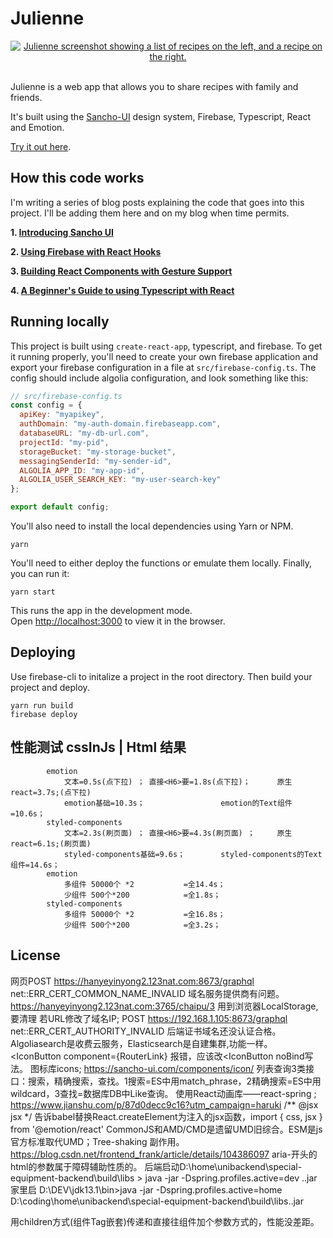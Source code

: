 # Julienne

<div align="center">
  <a href="https://julienne.app">
    <img
    max-width="600px"
    alt="Julienne screenshot showing a list of recipes on the left, and a recipe on the right."
     src="https://raw.githubusercontent.com/bmcmahen/julienne/master/julienne.jpg">
  </a>
</div>
<br />

Julienne is a web app that allows you to share recipes with family and friends.

It's built using the [Sancho-UI](https://github.com/bmcmahen/sancho) design system, Firebase, Typescript, React and Emotion.

[Try it out here](https://julienne.app/).

## How this code works

I'm writing a series of blog posts explaining the code that goes into this project. I'll be adding them here and on my blog when time permits.

**1. [Introducing Sancho UI](https://benmcmahen.com/introducing-sancho/)**

**2. [Using Firebase with React Hooks](https://benmcmahen.com/using-firebase-with-react-hooks/)**

**3. [Building React Components with Gesture Support](https://benmcmahen.com/building-react-components-with-gesture-support/)**

**4. [A Beginner's Guide to using Typescript with React](https://benmcmahen.com/beginners-guide-to-typescript-with-react/)**

## Running locally

This project is built using `create-react-app`, typescript, and firebase. To get it running properly, you'll need to create your own firebase application and export your firebase configuration in a file at `src/firebase-config.ts`. The config should include algolia configuration, and look something like this:

```js
// src/firebase-config.ts
const config = {
  apiKey: "myapikey",
  authDomain: "my-auth-domain.firebaseapp.com",
  databaseURL: "my-db-url.com",
  projectId: "my-pid",
  storageBucket: "my-storage-bucket",
  messagingSenderId: "my-sender-id",
  ALGOLIA_APP_ID: "my-app-id",
  ALGOLIA_USER_SEARCH_KEY: "my-user-search-key"
};

export default config;
```

You'll also need to install the local dependencies using Yarn or NPM.

```
yarn
```

You'll need to either deploy the functions or emulate them locally. Finally, you can run it:

```
yarn start
```

This runs the app in the development mode.<br>
Open [http://localhost:3000](http://localhost:3000) to view it in the browser.

## Deploying

Use firebase-cli to initalize a project in the root directory. Then build your project and deploy.

```
yarn run build
firebase deploy
```
## 性能测试 cssInJs | Html 结果
			emotion		
				文本=0.5s(点下拉) ； 直接<H6>要=1.8s(点下拉)；      原生react=3.7s;(点下拉)
				emotion基础=10.3s；		    	 emotion的Text组件=10.6s；
			styled-components	
				文本=2.3s(刷页面) ； 直接<H6>要=4.3s(刷页面) ；     原生react=6.1s;(刷页面)
				styled-components基础=9.6s；	     styled-components的Text组件=14.6s；
			emotion	
				多组件 50000个 *2 			=全14.4s；
				少组件 500个*200 			=全1.8s；
			styled-components
				多组件 50000个 *2 			=全16.8s；	
				少组件 500个*200 			=全3.2s；

## License

网页POST https://hanyeyinyong2.123nat.com:8673/graphql net::ERR_CERT_COMMON_NAME_INVALID 域名服务提供商有问题。
https://hanyeyinyong2.123nat.com:3765/chaipu/3 用到浏览器LocalStorage, 要清理 若URL修改了域名IP;
POST https://192.168.1.105:8673/graphql net::ERR_CERT_AUTHORITY_INVALID 后端证书域名还没认证合格。
Algoliasearch是收费云服务，Elasticsearch是自建集群,功能一样。
<IconButton component={RouterLink} 报错，应该改<RouterLink><IconButton noBind写法。
图标库icons; https://sancho-ui.com/components/icon/
列表查询3类接口：搜索，精确搜索，查找。1搜索=ES中用match_phrase，2精确搜索=ES中用wildcard，3查找=数据库DB中Like查询。
使用React动画库——react-spring ; https://www.jianshu.com/p/87d0decc9c16?utm_campaign=haruki
/** @jsx jsx */ 告诉babel替换React.createElement为注入的jsx函数，import { css, jsx } from '@emotion/react'
CommonJS和AMD/CMD是遗留UMD旧综合。ESM是js官方标准取代UMD；Tree-shaking 副作用。https://blog.csdn.net/frontend_frank/article/details/104386097
aria-开头的html的参数属于障碍辅助性质的。
后端启动D:\home\unibackend\special-equipment-backend\build\libs > java -jar -Dspring.profiles.active=dev  ..jar
家里启 D:\DEV\jdk13.1\bin>java -jar -Dspring.profiles.active=home D:\coding\home\unibackend\special-equipment-backend\build\libs\..jar

用children方式(组件Tag嵌套)传递和直接往组件加个参数方式的，性能没差距。
